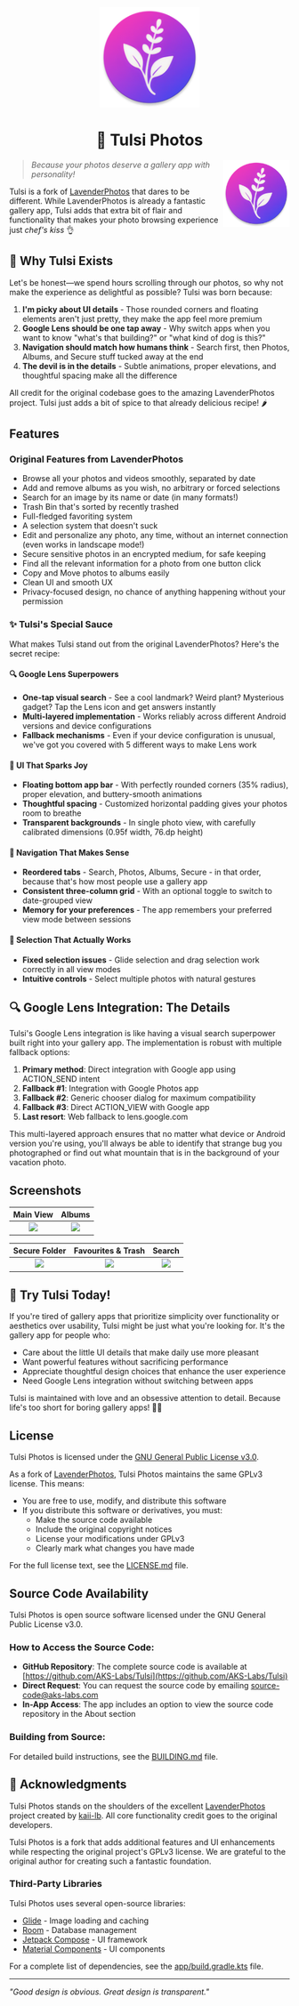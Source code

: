 <p align="center">
  <img src="assets/images/tulsi.png" alt="Tulsi App Icon" width="180"/>
</p>

<h1 align="center">📸 Tulsi Photos</h1>

<img src="assets/images/tulsi.png" alt="Tulsi App Icon" width="120" align="right"/>

> *Because your photos deserve a gallery app with personality!*

Tulsi is a fork of [LavenderPhotos](https://github.com/kaii-lb/LavenderPhotos) that dares to be different. While LavenderPhotos is already a fantastic gallery app, Tulsi adds that extra bit of flair and functionality that makes your photo browsing experience just *chef's kiss* 👌

## 🌟 Why Tulsi Exists

Let's be honest—we spend hours scrolling through our photos, so why not make the experience as delightful as possible? Tulsi was born because:

1. **I'm picky about UI details** - Those rounded corners and floating elements aren't just pretty, they make the app feel more premium
2. **Google Lens should be one tap away** - Why switch apps when you want to know "what's that building?" or "what kind of dog is this?"
3. **Navigation should match how humans think** - Search first, then Photos, Albums, and Secure stuff tucked away at the end
4. **The devil is in the details** - Subtle animations, proper elevations, and thoughtful spacing make all the difference

All credit for the original codebase goes to the amazing LavenderPhotos project. Tulsi just adds a bit of spice to that already delicious recipe! 🌶️

## Features

### Original Features from LavenderPhotos
- Browse all your photos and videos smoothly, separated by date
- Add and remove albums as you wish, no arbitrary or forced selections
- Search for an image by its name or date (in many formats!)
- Trash Bin that's sorted by recently trashed
- Full-fledged favoriting system
- A selection system that doesn't suck
- Edit and personalize any photo, any time, without an internet connection (even works in landscape mode!)
- Secure sensitive photos in an encrypted medium, for safe keeping
- Find all the relevant information for a photo from one button click
- Copy and Move photos to albums easily
- Clean UI and smooth UX
- Privacy-focused design, no chance of anything happening without your permission

### ✨ Tulsi's Special Sauce

What makes Tulsi stand out from the original LavenderPhotos? Here's the secret recipe:

#### 🔍 Google Lens Superpowers
* **One-tap visual search** - See a cool landmark? Weird plant? Mysterious gadget? Tap the Lens icon and get answers instantly
* **Multi-layered implementation** - Works reliably across different Android versions and device configurations
* **Fallback mechanisms** - Even if your device configuration is unusual, we've got you covered with 5 different ways to make Lens work

#### 🎨 UI That Sparks Joy
* **Floating bottom app bar** - With perfectly rounded corners (35% radius), proper elevation, and buttery-smooth animations
* **Thoughtful spacing** - Customized horizontal padding gives your photos room to breathe
* **Transparent backgrounds** - In single photo view, with carefully calibrated dimensions (0.95f width, 76.dp height)

#### 🧭 Navigation That Makes Sense
* **Reordered tabs** - Search, Photos, Albums, Secure - in that order, because that's how most people use a gallery app
* **Consistent three-column grid** - With an optional toggle to switch to date-grouped view
* **Memory for your preferences** - The app remembers your preferred view mode between sessions

#### 🔄 Selection That Actually Works
* **Fixed selection issues** - Glide selection and drag selection work correctly in all view modes
* **Intuitive controls** - Select multiple photos with natural gestures

## 🔍 Google Lens Integration: The Details

Tulsi's Google Lens integration is like having a visual search superpower built right into your gallery app. The implementation is robust with multiple fallback options:

1. **Primary method**: Direct integration with Google app using ACTION_SEND intent
2. **Fallback #1**: Integration with Google Photos app
3. **Fallback #2**: Generic chooser dialog for maximum compatibility
4. **Fallback #3**: Direct ACTION_VIEW with Google app
5. **Last resort**: Web fallback to lens.google.com

This multi-layered approach ensures that no matter what device or Android version you're using, you'll always be able to identify that strange bug you photographed or find out what mountain that is in the background of your vacation photo.

## Screenshots
  Main View                 |  Albums                   |
:--------------------------:|:-------------------------:|
![](/assets/images/main.png)|![](/assets/images/albums.png)

  Secure Folder            |  Favourites & Trash       |  Search                  |
:-------------------------:|:-------------------------:|:-------------------------:
  ![](/assets/images/locked.png)|![](/assets/images/favtrash.png)|![](/assets/images/search.png)

## 🚀 Try Tulsi Today!

If you're tired of gallery apps that prioritize simplicity over functionality or aesthetics over usability, Tulsi might be just what you're looking for. It's the gallery app for people who:

* Care about the little UI details that make daily use more pleasant
* Want powerful features without sacrificing performance
* Appreciate thoughtful design choices that enhance the user experience
* Need Google Lens integration without switching between apps

Tulsi is maintained with love and an obsessive attention to detail. Because life's too short for boring gallery apps! 📱✨

## License

Tulsi Photos is licensed under the [GNU General Public License v3.0](LICENSE.md).

As a fork of [LavenderPhotos](https://github.com/kaii-lb/LavenderPhotos), Tulsi Photos maintains the same GPLv3 license. This means:

- You are free to use, modify, and distribute this software
- If you distribute this software or derivatives, you must:
  - Make the source code available
  - Include the original copyright notices
  - License your modifications under GPLv3
  - Clearly mark what changes you have made

For the full license text, see the [LICENSE.md](LICENSE.md) file.

## Source Code Availability

Tulsi Photos is open source software licensed under the GNU General Public License v3.0.

### How to Access the Source Code:
- **GitHub Repository**: The complete source code is available at [https://github.com/AKS-Labs/Tulsi](https://github.com/AKS-Labs/Tulsi)
- **Direct Request**: You can request the source code by emailing [source-code@aks-labs.com](mailto:source-code@aks-labs.com)
- **In-App Access**: The app includes an option to view the source code repository in the About section

### Building from Source:
For detailed build instructions, see the [BUILDING.md](BUILDING.md) file.

## 🙏 Acknowledgments

Tulsi Photos stands on the shoulders of the excellent [LavenderPhotos](https://github.com/kaii-lb/LavenderPhotos) project created by [kaii-lb](https://github.com/kaii-lb). All core functionality credit goes to the original developers.

Tulsi Photos is a fork that adds additional features and UI enhancements while respecting the original project's GPLv3 license. We are grateful to the original author for creating such a fantastic foundation.

### Third-Party Libraries

Tulsi Photos uses several open-source libraries:

- [Glide](https://github.com/bumptech/glide) - Image loading and caching
- [Room](https://developer.android.com/jetpack/androidx/releases/room) - Database management
- [Jetpack Compose](https://developer.android.com/jetpack/compose) - UI framework
- [Material Components](https://github.com/material-components/material-components-android) - UI components

For a complete list of dependencies, see the [app/build.gradle.kts](app/build.gradle.kts) file.

---

*"Good design is obvious. Great design is transparent."*
